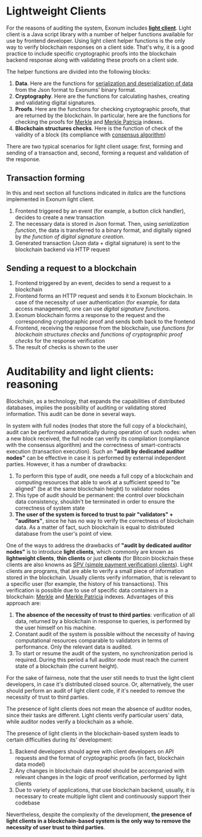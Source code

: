 # Lightweight Clients

For the reasons of auditing the system, Exonum includes [**light
client**](https://github.com/exonum/exonum-client). Light client is a Java
script library with a number of helper functions available for use by frontend
developer. Using light client helper functions is the only way to verify
blockchain responses on a client side. That's why, it is a good practice to
include specific cryptographic proofs into the blockchain backend response along with validating these proofs on a client side.

The helper functions are divided into the following blocks:

1. **Data**. Here are the functions for [serialization and deserialization of
data](http://exonum.com/doc/advanced/serialization) from the Json format to
Exonums' binary format.
2. **Cryptography**. Here are the functions for calculating hashes, creating
and validating digital signatures.
3. **Proofs**. Here are the functions for checking cryptographic proofs, that
are returned by the blockchain. In particular, here are the functions for
checking the proofs for [Merkle](http://exonum.com/doc/advanced/merkle-index)
and [Merkle Patricia](http://exonum.com/doc/advanced/merkle-patricia-index)
indexes.
4. **Blockchain structures checks**. Here is the function of check of the
validity of a block (its compliance with [consensus
algorithm](http://exonum.com/doc/advanced/consensus/consensus))

There are two typical scenarios for light client usage: first, forming and
sending of a transaction and, second, forming a request and validation of the
response.

## Transaction forming

In this and next section all functions indicated in *italics* are the functions
implemented in Exonum light client.

1. Frontend triggered by an event (for example, a button click handler),
decides to create a new transaction
2. The necessary data is stored in Json format. Then, using *serialization
function*, the data is transferred to a binary format, and digitally signed by
*the function of digital signature creation*.
3. Generated transaction (Json data + digital signature) is sent to the
blockchain backend via HTTP request

## Sending a request to a blockchain

1. Frontend triggered by an event, decides to send a request to a blockchain
2. Frontend forms an HTTP request and sends it to Exonum blockchain. In case of
the necessity of user authentication (for example, for data access management),
one can use *digital signature functions*.
3. Exonum blockchain forms a response to the request and the corresponding
cryptographic proof and sends both back to the frontend
4. Frontend, receiving the response from the blockchain, use *functions for
blockchain structures checks* and *functions of cryptographic proof checks* for
the response verification
5. The result of checks is shown to the user


# Auditability and light clients: reasoning

Blockchain, as a technology, that expands the capabilities of distributed
databases, implies the possibility of auditing or validating stored
information. This audit can be done in several ways.

In system with full nodes (nodes that store the full copy of a blockchain),
audit can be performed automatically during operation of such nodes: when a new
block received, the full node can verify its compilation (compliance with the
consensus algorithm) and the correctness of smart-contracts execution
(transaction execution). Such an **"audit by dedicated auditor nodes"** can be
effective in case it is performed by external independent parties. However, it
has a number of  drawbacks:

1. To perform this type of audit, one needs a full copy of a blockchain and
computing resources that able to work at a sufficient speed to "be aligned" (be
at the same blockchain height) to validator nodes
2. This type of audit should be permanent: the control over blockchain data
consistency, shouldn't be terminated in order to ensure the correctness of
system state
3. **The user of the system is forced to trust to pair "validators" +
"auditors"**, since he has no way to verify the correctness of blockchain data.
As a matter of fact, such blockchain is equal to distributed database from the
user's point of view.

One of the ways to address the drawbacks of **"audit by dedicated auditor
nodes"** is to introduce **light clients**, which commonly are known as
**lightweight clients**, **thin clients** or just **clients** (for Bitcoin
blockchain these clients are also knowns as [SPV (simple payment verification)
clients](https://en.bitcoin.it/wiki/Thin_Client_Security)). Light clients are
programs, that are able to verify a small piece of information stored in the
blockchain. Usually clients verify information, that is relevant to a specific
user (for example, the history of his transactions). This verification is
possible due to use of specific data containers in a blockchain:
[Merkle](http://exonum.com/doc/advanced/merkle-index) and [Merkle
Patricia](http://exonum.com/doc/advanced/merkle-patricia-index) indexes.
Advantages of this approach are:

1. **The absence of the necessity of trust to third parties**: verification of
all data, returned by a blockchain in response to queries, is performed by the
user himself on his machine.
2. Constant audit of the system is possible without the necessity of having
computational resources comparable to validators in terms of performance. Only
the relevant data is audited.
3. To start or resume the audit of the system, no synchronization period is
required. During this period a full auditor node must reach the current state
of a blockchain (the current height).

For the sake of fairness, note that the user still needs to trust the light
client developers, in case it's distributed closed source. Or, alternatively,
the user should perform an audit of light client code, if it's needed to remove
the necessity of trust to third parties.

The presence of light clients does not mean the absence of auditor nodes, since
their tasks are different. Light clients verify particular users' data, while
auditor nodes verify a blockchain as a whole.

The presence of light clients in the blockchain-based system leads to certain
difficulties during its' development:

1. Backend developers should agree with client developers on API requests and
the format of cryptographic proofs (in fact, blockchain data model)
2. Any changes in blockchain data model should be accompanied with relevant
changes in the logic of proof verification, performed by light clients
3. Due to variety of applications, that use blockchain backend, usually, it is
necessary to create multiple light client and continuously support their
codebase

Nevertheless, despite the complexity of the development, **the presence of
light clients in a blockchain-based system is the only way to remove the
necessity of user trust to third parties**.
